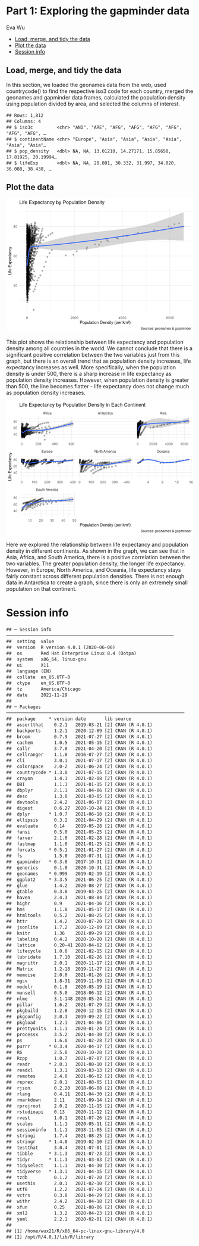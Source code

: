 Part 1: Exploring the gapminder data
================
Eva Wu

-   [Load, merge, and tidy the data](#load-merge-and-tidy-the-data)
-   [Plot the data](#plot-the-data)
-   [Session info](#session-info)

## Load, merge, and tidy the data

In this section, we loaded the geonames data from the web, used
countrycode() to find the respective iso3 code for each country, merged
the geonames and gapminder data frames, calculated the population
density using population divided by area, and selected the columns of
interest.

    ## Rows: 1,812
    ## Columns: 4
    ## $ iso3c         <chr> "AND", "ARE", "AFG", "AFG", "AFG", "AFG", "AFG", "AFG", …
    ## $ continentName <chr> "Europe", "Asia", "Asia", "Asia", "Asia", "Asia", "Asia"…
    ## $ pop_density   <dbl> NA, NA, 13.01210, 14.27171, 15.85650, 17.81925, 20.19994…
    ## $ lifeExp       <dbl> NA, NA, 28.801, 30.332, 31.997, 34.020, 36.088, 38.438, …

## Plot the data

![](gapminder_files/figure-gfm/plot-1.png)<!-- -->

This plot shows the relationship between life expectancy and population
density among all countries in the world. We cannot conclude that there
is a significant positive correlation between the two variables just
from this graph, but there is an overall trend that as population
density increases, life expectancy increases as well. More specifically,
when the population density is under 500, there is a sharp increase in
life expectancy as population density increases. However, when
population density is greater than 500, the line becomes flatter - life
expectancy does not change much as population density increases.

![](gapminder_files/figure-gfm/plot_upgraded-1.png)<!-- -->

Here we explored the relationship between life expectancy and population
density in different continents. As shown in the graph, we can see that
in Asia, Africa, and South America, there is a positive correlation
between the two variables. The greater population density, the longer
life expectancy. However, in Europe, North America, and Oceania, life
expectancy stays fairly constant across different population densities.
There is not enough data in Antarctica to create a graph, since there is
only an extremely small population on that continent.

# Session info

    ## ─ Session info ───────────────────────────────────────────────────────────────
    ##  setting  value                               
    ##  version  R version 4.0.1 (2020-06-06)        
    ##  os       Red Hat Enterprise Linux 8.4 (Ootpa)
    ##  system   x86_64, linux-gnu                   
    ##  ui       X11                                 
    ##  language (EN)                                
    ##  collate  en_US.UTF-8                         
    ##  ctype    en_US.UTF-8                         
    ##  tz       America/Chicago                     
    ##  date     2021-11-29                          
    ## 
    ## ─ Packages ───────────────────────────────────────────────────────────────────
    ##  package     * version date       lib source        
    ##  assertthat    0.2.1   2019-03-21 [2] CRAN (R 4.0.1)
    ##  backports     1.2.1   2020-12-09 [2] CRAN (R 4.0.1)
    ##  broom         0.7.9   2021-07-27 [2] CRAN (R 4.0.1)
    ##  cachem        1.0.5   2021-05-15 [2] CRAN (R 4.0.1)
    ##  callr         3.7.0   2021-04-20 [2] CRAN (R 4.0.1)
    ##  cellranger    1.1.0   2016-07-27 [2] CRAN (R 4.0.1)
    ##  cli           3.0.1   2021-07-17 [2] CRAN (R 4.0.1)
    ##  colorspace    2.0-2   2021-06-24 [2] CRAN (R 4.0.1)
    ##  countrycode * 1.3.0   2021-07-15 [2] CRAN (R 4.0.1)
    ##  crayon        1.4.1   2021-02-08 [2] CRAN (R 4.0.1)
    ##  DBI           1.1.1   2021-01-15 [2] CRAN (R 4.0.1)
    ##  dbplyr        2.1.1   2021-04-06 [2] CRAN (R 4.0.1)
    ##  desc          1.3.0   2021-03-05 [2] CRAN (R 4.0.1)
    ##  devtools      2.4.2   2021-06-07 [2] CRAN (R 4.0.1)
    ##  digest        0.6.27  2020-10-24 [2] CRAN (R 4.0.1)
    ##  dplyr       * 1.0.7   2021-06-18 [2] CRAN (R 4.0.1)
    ##  ellipsis      0.3.2   2021-04-29 [2] CRAN (R 4.0.1)
    ##  evaluate      0.14    2019-05-28 [2] CRAN (R 4.0.1)
    ##  fansi         0.5.0   2021-05-25 [2] CRAN (R 4.0.1)
    ##  farver        2.1.0   2021-02-28 [2] CRAN (R 4.0.1)
    ##  fastmap       1.1.0   2021-01-25 [2] CRAN (R 4.0.1)
    ##  forcats     * 0.5.1   2021-01-27 [2] CRAN (R 4.0.1)
    ##  fs            1.5.0   2020-07-31 [2] CRAN (R 4.0.1)
    ##  gapminder   * 0.3.0   2017-10-31 [2] CRAN (R 4.0.1)
    ##  generics      0.1.0   2020-10-31 [2] CRAN (R 4.0.1)
    ##  geonames    * 0.999   2019-02-19 [2] CRAN (R 4.0.1)
    ##  ggplot2     * 3.3.5   2021-06-25 [2] CRAN (R 4.0.1)
    ##  glue          1.4.2   2020-08-27 [2] CRAN (R 4.0.1)
    ##  gtable        0.3.0   2019-03-25 [2] CRAN (R 4.0.1)
    ##  haven         2.4.3   2021-08-04 [2] CRAN (R 4.0.1)
    ##  highr         0.9     2021-04-16 [2] CRAN (R 4.0.1)
    ##  hms           1.1.0   2021-05-17 [2] CRAN (R 4.0.1)
    ##  htmltools     0.5.2   2021-08-25 [2] CRAN (R 4.0.1)
    ##  httr          1.4.2   2020-07-20 [2] CRAN (R 4.0.1)
    ##  jsonlite      1.7.2   2020-12-09 [2] CRAN (R 4.0.1)
    ##  knitr         1.36    2021-09-29 [2] CRAN (R 4.0.1)
    ##  labeling      0.4.2   2020-10-20 [2] CRAN (R 4.0.1)
    ##  lattice       0.20-41 2020-04-02 [2] CRAN (R 4.0.1)
    ##  lifecycle     1.0.0   2021-02-15 [2] CRAN (R 4.0.1)
    ##  lubridate     1.7.10  2021-02-26 [2] CRAN (R 4.0.1)
    ##  magrittr      2.0.1   2020-11-17 [2] CRAN (R 4.0.1)
    ##  Matrix        1.2-18  2019-11-27 [2] CRAN (R 4.0.1)
    ##  memoise       2.0.0   2021-01-26 [2] CRAN (R 4.0.1)
    ##  mgcv          1.8-31  2019-11-09 [2] CRAN (R 4.0.1)
    ##  modelr        0.1.8   2020-05-19 [2] CRAN (R 4.0.1)
    ##  munsell       0.5.0   2018-06-12 [2] CRAN (R 4.0.1)
    ##  nlme          3.1-148 2020-05-24 [2] CRAN (R 4.0.1)
    ##  pillar        1.6.2   2021-07-29 [2] CRAN (R 4.0.1)
    ##  pkgbuild      1.2.0   2020-12-15 [2] CRAN (R 4.0.1)
    ##  pkgconfig     2.0.3   2019-09-22 [2] CRAN (R 4.0.1)
    ##  pkgload       1.2.1   2021-04-06 [2] CRAN (R 4.0.1)
    ##  prettyunits   1.1.1   2020-01-24 [2] CRAN (R 4.0.1)
    ##  processx      3.5.2   2021-04-30 [2] CRAN (R 4.0.1)
    ##  ps            1.6.0   2021-02-28 [2] CRAN (R 4.0.1)
    ##  purrr       * 0.3.4   2020-04-17 [2] CRAN (R 4.0.1)
    ##  R6            2.5.0   2020-10-28 [2] CRAN (R 4.0.1)
    ##  Rcpp          1.0.7   2021-07-07 [2] CRAN (R 4.0.1)
    ##  readr       * 2.0.1   2021-08-10 [2] CRAN (R 4.0.1)
    ##  readxl        1.3.1   2019-03-13 [2] CRAN (R 4.0.1)
    ##  remotes       2.4.0   2021-06-02 [2] CRAN (R 4.0.1)
    ##  reprex        2.0.1   2021-08-05 [1] CRAN (R 4.0.1)
    ##  rjson         0.2.20  2018-06-08 [2] CRAN (R 4.0.1)
    ##  rlang         0.4.11  2021-04-30 [2] CRAN (R 4.0.1)
    ##  rmarkdown     2.11    2021-09-14 [2] CRAN (R 4.0.1)
    ##  rprojroot     2.0.2   2020-11-15 [2] CRAN (R 4.0.1)
    ##  rstudioapi    0.13    2020-11-12 [2] CRAN (R 4.0.1)
    ##  rvest         1.0.1   2021-07-26 [2] CRAN (R 4.0.1)
    ##  scales        1.1.1   2020-05-11 [2] CRAN (R 4.0.1)
    ##  sessioninfo   1.1.1   2018-11-05 [2] CRAN (R 4.0.1)
    ##  stringi       1.7.4   2021-08-25 [2] CRAN (R 4.0.1)
    ##  stringr     * 1.4.0   2019-02-10 [2] CRAN (R 4.0.1)
    ##  testthat      3.0.4   2021-07-01 [2] CRAN (R 4.0.1)
    ##  tibble      * 3.1.3   2021-07-23 [2] CRAN (R 4.0.1)
    ##  tidyr       * 1.1.3   2021-03-03 [2] CRAN (R 4.0.1)
    ##  tidyselect    1.1.1   2021-04-30 [2] CRAN (R 4.0.1)
    ##  tidyverse   * 1.3.1   2021-04-15 [2] CRAN (R 4.0.1)
    ##  tzdb          0.1.2   2021-07-20 [2] CRAN (R 4.0.1)
    ##  usethis       2.0.1   2021-02-10 [2] CRAN (R 4.0.1)
    ##  utf8          1.2.2   2021-07-24 [2] CRAN (R 4.0.1)
    ##  vctrs         0.3.8   2021-04-29 [2] CRAN (R 4.0.1)
    ##  withr         2.4.2   2021-04-18 [2] CRAN (R 4.0.1)
    ##  xfun          0.25    2021-08-06 [2] CRAN (R 4.0.1)
    ##  xml2          1.3.2   2020-04-23 [2] CRAN (R 4.0.1)
    ##  yaml          2.2.1   2020-02-01 [2] CRAN (R 4.0.1)
    ## 
    ## [1] /home/wux21/R/x86_64-pc-linux-gnu-library/4.0
    ## [2] /opt/R/4.0.1/lib/R/library

